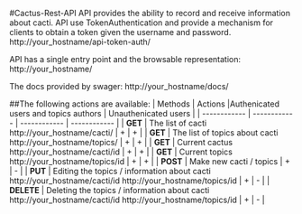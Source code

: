 #Cactus-Rest-API
API provides the ability to record and receive information about cacti. API use TokenAuthentication and provide a mechanism for clients to obtain a token given the username and password.
http://your_hostname/api-token-auth/

API has a single entry point and  the browsable representation:  http://your_hostname/

The docs provided by swager:  http://your_hostname/docs/


##The following actions are available:
| Methods  | Actions  |Authenicated users and topics authors  |  Unauthenicated users  |
| ------------ | ------------ | ------------ | ------------ |
| **GET** | The list of cacti  http://your_hostname/cacti/ | + | + |
| **GET** | The list of topics about cacti  http://your_hostname/topics/  | + | + |
| **GET** | Current cactus  http://your_hostname/cacti/id  | + | + |
| **GET** | Current topics  http://your_hostname/topics/id  | + | + |
| **POST** | Make new cacti / topics  | + | - |
| **PUT** | Editing the topics / information about cacti  http://your_hostname/cacti/id http://your_hostname/topics/id  | + | - |
| **DELETE** |  Deleting the topics / information about cacti http://your_hostname/cacti/id http://your_hostname/topics/id | + | - |
